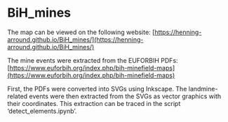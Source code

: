# BiH_mines

The map can be viewed on the following website: 
[https://henning-arround.github.io/BiH_mines/](https://henning-arround.github.io/BiH_mines/)

The mine events were extracted from the EUFORBIH PDFs:
[https://www.euforbih.org/index.php/bih-minefield-maps](https://www.euforbih.org/index.php/bih-minefield-maps)

First, the PDFs were converted into SVGs using Inkscape. The landmine-related events were then extracted from the SVGs as vector graphics with their coordinates. This extraction can be traced in the script ‘detect_elements.ipynb’. 

